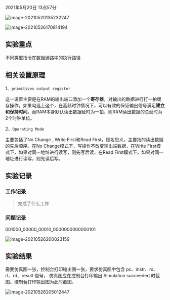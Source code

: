 2021年5月20日 13点57分

![image-20210520135232247](https://i.loli.net/2021/05/20/Tga1DmiNFlf9Inw.png)

![image-20210526170814194](https://i.loli.net/2021/05/26/wI2pQytdMZYcTHx.png)



## 实验重点

不同类型指令在数据通路中的执行路径

## 相关设置原理

1、`primitives output register`

这一设置主要是在RAM的输出端口添加一个**寄存器**，对输出的数据进行打一拍缓存操作。如果勾选上这个，在高频时钟情况下，可以有效的保证输出信号满足**建立和保持时间**。而RAM本身默认读出数据延时为一拍，则RAM读出数据的总延时为2个时钟单位。

2、`Operating Mode`

主要包括了No Change , Write First和Read First，顾名思义，主要指的读出数据的先后顺序。在No Change模式下，写操作不改变输出端数据，在Write First模式下，如果对同一地址进行读写，则先写后读，在Read First模式下，如果对同一地址进行读写，则先读后写。


## 实验记录

### 工作记录

> 完成了什么工作

### 问题记录



001000_00000_00010_0000000000000101

![image-20210526200023159](https://i.loli.net/2021/05/26/Rk6VMtoG2ZUO7Iq.png)

## 实验结果

需要仿真图一张，控制台打印输出图一张，要求仿真图中包含 pc、instr、rs、rt、rd、result 信号， 仿真图应在控制台打印输出 Simulation succeeded 时截图。控制台打印输出图为此时截图。

![image-20210526205012447](https://i.loli.net/2021/05/26/USqt9CixlnFeKJT.png)

